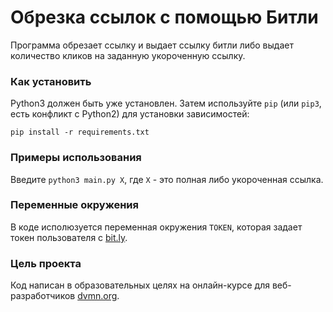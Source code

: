 # Обрезка ссылок с помощью Битли

Программа обрезает ссылку и выдает ссылку битли либо выдает количество кликов на заданную укороченную ссылку.

### Как установить

Python3 должен быть уже установлен. 
Затем используйте `pip` (или `pip3`, есть конфликт с Python2) для установки зависимостей:
```
pip install -r requirements.txt
```

### Примеры использования

Введите `python3 main.py Х`, где `Х` - это полная либо укороченная ссылка. 

### Переменные окружения

В коде исполюзуется переменная окружения `TOKEN`, которая задает токен пользователя с [bit.ly](https://bit.ly/).

### Цель проекта

Код написан в образовательных целях на онлайн-курсе для веб-разработчиков [dvmn.org](https://dvmn.org/).
